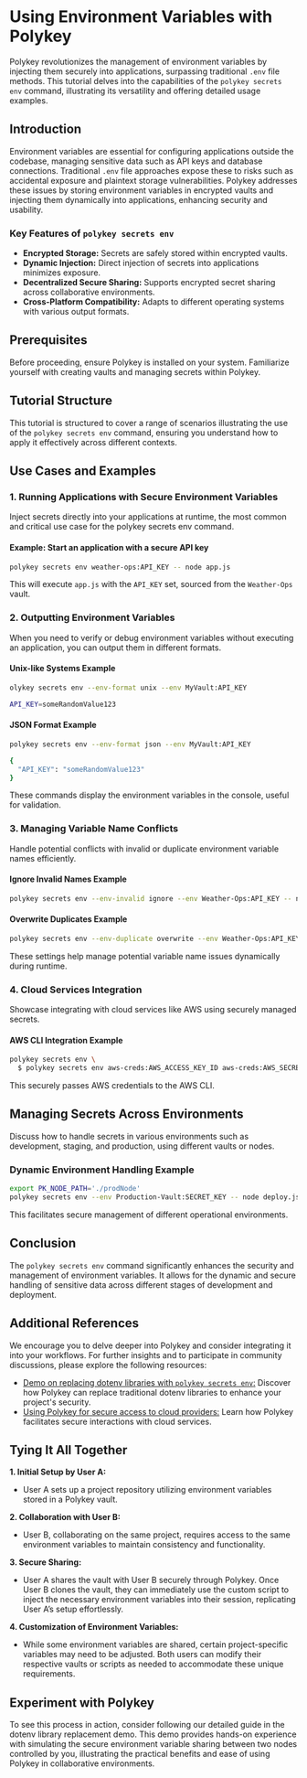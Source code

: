 # Using Environment Variables with Polykey

Polykey revolutionizes the management of environment variables by injecting them
securely into applications, surpassing traditional `.env` file methods. This
tutorial delves into the capabilities of the `polykey secrets env` command,
illustrating its versatility and offering detailed usage examples.

## Introduction

Environment variables are essential for configuring applications outside the
codebase, managing sensitive data such as API keys and database connections.
Traditional `.env` file approaches expose these to risks such as accidental
exposure and plaintext storage vulnerabilities. Polykey addresses these issues
by storing environment variables in encrypted vaults and injecting them
dynamically into applications, enhancing security and usability.

### Key Features of `polykey secrets env`

- **Encrypted Storage:** Secrets are safely stored within encrypted vaults.
- **Dynamic Injection:** Direct injection of secrets into applications minimizes
  exposure.
- **Decentralized Secure Sharing:** Supports encrypted secret sharing across
  collaborative environments.
- **Cross-Platform Compatibility:** Adapts to different operating systems with
  various output formats.

## Prerequisites

Before proceeding, ensure Polykey is installed on your system. Familiarize
yourself with creating vaults and managing secrets within Polykey.

## Tutorial Structure

This tutorial is structured to cover a range of scenarios illustrating the use
of the `polykey secrets env` command, ensuring you understand how to apply it
effectively across different contexts.

## Use Cases and Examples

### 1. Running Applications with Secure Environment Variables

Inject secrets directly into your applications at runtime, the most common and
critical use case for the polykey secrets env command.

#### Example: Start an application with a secure API key

```bash
polykey secrets env weather-ops:API_KEY -- node app.js
```

This will execute `app.js` with the `API_KEY` set, sourced from the
`Weather-Ops` vault.

### 2. Outputting Environment Variables

When you need to verify or debug environment variables without executing an
application, you can output them in different formats.

#### Unix-like Systems Example

```bash
olykey secrets env --env-format unix --env MyVault:API_KEY

API_KEY=someRandomValue123
```

#### JSON Format Example

```bash
polykey secrets env --env-format json --env MyVault:API_KEY

{
  "API_KEY": "someRandomValue123"
}
```

These commands display the environment variables in the console, useful for
validation.

### 3. Managing Variable Name Conflicts

Handle potential conflicts with invalid or duplicate environment variable names
efficiently.

#### Ignore Invalid Names Example

```bash
polykey secrets env --env-invalid ignore --env Weather-Ops:API_KEY -- node app.js
```

#### Overwrite Duplicates Example

```bash
polykey secrets env --env-duplicate overwrite --env Weather-Ops:API_KEY -- node app.js
```

These settings help manage potential variable name issues dynamically during
runtime.

### 4. Cloud Services Integration

Showcase integrating with cloud services like AWS using securely managed
secrets.

#### AWS CLI Integration Example

```bash
polykey secrets env \
  $ polykey secrets env aws-creds:AWS_ACCESS_KEY_ID aws-creds:AWS_SECRET_ACCESS_KEY -- aws s3 ls
```

This securely passes AWS credentials to the AWS CLI.

## Managing Secrets Across Environments

Discuss how to handle secrets in various environments such as development,
staging, and production, using different vaults or nodes.

### Dynamic Environment Handling Example

```bash
export PK_NODE_PATH='./prodNode'
polykey secrets env --env Production-Vault:SECRET_KEY -- node deploy.js
```

This facilitates secure management of different operational environments.

## Conclusion

The `polykey secrets env` command significantly enhances the security and
management of environment variables. It allows for the dynamic and secure
handling of sensitive data across different stages of development and
deployment.

## Additional References

We encourage you to delve deeper into Polykey and consider integrating it into
your workflows. For further insights and to participate in community
discussions, please explore the following resources:

- [Demo on replacing dotenv libraries with `polykey secrets env`:](https://polykey.com/blog/introducing-polykey-a-future-security-standard-for-replacing-dotenv-libraries)
  Discover how Polykey can replace traditional dotenv libraries to enhance your
  project's security.
- [Using Polykey for secure access to cloud providers:](https://polykey.com/blog/introducing-a-new-standard-in-environment-secrets-management-with-polykey)
  Learn how Polykey facilitates secure interactions with cloud services.

## Tying It All Together

**1. Initial Setup by User A:**

- User A sets up a project repository utilizing environment variables stored in
  a Polykey vault.

**2. Collaboration with User B:**

- User B, collaborating on the same project, requires access to the same
  environment variables to maintain consistency and functionality.

**3. Secure Sharing:**

- User A shares the vault with User B securely through Polykey. Once User B
  clones the vault, they can immediately use the custom script to inject the
  necessary environment variables into their session, replicating User A’s setup
  effortlessly.

**4. Customization of Environment Variables:**

- While some environment variables are shared, certain project-specific
  variables may need to be adjusted. Both users can modify their respective
  vaults or scripts as needed to accommodate these unique requirements.

## Experiment with Polykey

To see this process in action, consider following our detailed guide in the
dotenv library replacement demo. This demo provides hands-on experience with
simulating the secure environment variable sharing between two nodes controlled
by you, illustrating the practical benefits and ease of using Polykey in
collaborative environments.
